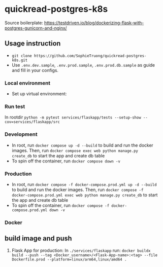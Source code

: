# quickread-postgres-k8s

Source boilerplate: https://testdriven.io/blog/dockerizing-flask-with-postgres-gunicorn-and-nginx/
## Usage instruction

- `git clone https://github.com/SophieTruong/quickread-postgres-k8s.git`
- Use `.env.dev.sample`, `.env.prod.sample`, `.env.prod.db.sample` as guide and fill in your configs. 

### Local environment
- Set up virtual environment:

### Run test
In rootdir
    `python -m pytest services/flaskapp/tests --setup-show --cov=services/flaskapp/src`
### Development
- In root, run `docker compose up -d --build` to build and run the docker images. Then, run `docker compose exec web python manage.py create_db` to start the app and create db table
- To spin off the container, run `docker compose down -v`

### Production 
- In root, run `docker compose -f docker-compose.prod.yml up -d --build` to build and run the docker images. Then, run `docker compose -f docker-compose.prod.yml exec web python manage.py create_db` to start the app and create db table
- To spin off the container, run `docker compose -f docker-compose.prod.yml down -v`

### Docker 
## build image and push 
1. Flask App for production:
In `./services/flaskapp` run:
`docker buildx build --push --tag <Docker_username>/<Flask-App-name>:<tag> --file Dockerfile.prod --platform=linux/arm64,linux/amd64 .`
